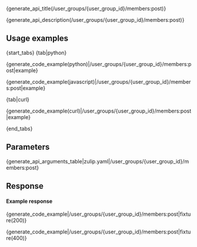 {generate_api_title(/user_groups/{user_group_id}/members:post)}

{generate_api_description(/user_groups/{user_group_id}/members:post)}

## Usage examples

{start_tabs}
{tab|python}

{generate_code_example(python)|/user_groups/{user_group_id}/members:post|example}

{generate_code_example(javascript)|/user_groups/{user_group_id}/members:post|example}

{tab|curl}

{generate_code_example(curl)|/user_groups/{user_group_id}/members:post|example}

{end_tabs}

## Parameters

{generate_api_arguments_table|zulip.yaml|/user_groups/{user_group_id}/members:post}

## Response

#### Example response

{generate_code_example|/user_groups/{user_group_id}/members:post|fixture(200)}

{generate_code_example|/user_groups/{user_group_id}/members:post|fixture(400)}
